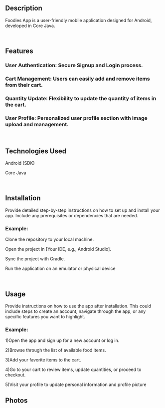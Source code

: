 
## Description
Foodies App is a user-friendly mobile application designed for Android, developed in Core Java.

<br/>


## Features
### User Authentication: Secure Signup and Login process.

### Cart Management: Users can easily add and remove items from their cart.

### Quantity Update: Flexibility to update the quantity of items in the cart.

### User Profile: Personalized user profile section with image upload and management.

<br/>

## Technologies Used
Android (SDK)

Core Java

<br/>

## Installation
Provide detailed step-by-step instructions on how to set up and install your app. Include any prerequisites or dependencies that are needed.

### Example:

Clone the repository to your local machine.

Open the project in [Your IDE, e.g., Android Studio].

Sync the project with Gradle.

Run the application on an emulator or physical device

<br/>


## Usage
Provide instructions on how to use the app after installation. This could include steps to create an account, navigate through the app, or any specific features you want to highlight.


### Example:

1)Open the app and sign up for a new account or log in.

2)Browse through the list of available food items.

3)Add your favorite items to the cart.

4)Go to your cart to review items, update quantities, or proceed to checkout.

5)Visit your profile to update personal information and profile picture


## Photos


<br/>

<br/>

<br/>

<br/>

<br/>

<br/>

<br/>
